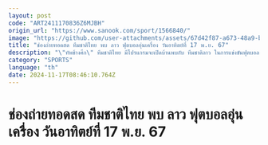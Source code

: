 ```yaml
---
layout: post
code: "ART2411170836Z6MJBH"
origin_url: "https://www.sanook.com/sport/1566840/"
image: "https://github.com/user-attachments/assets/67d42f87-a673-48a9-be79-7d855ead80ad"
title: "ช่องถ่ายทอดสด ทีมชาติไทย พบ ลาว ฟุตบอลอุ่นเครื่อง วันอาทิตย์ที่ 17 พ.ย. 67"
description: "\"ทัพช้างศึก\" ทีมชาติไทย มีโปรแกรมจะเปิดบ้านพบกับ ทีมชาติลาว ในการแข่งขันฟุตบอล อุ่นเครื่อง ฟีฟ่า เดย์ ที่ สนามมหาวิทยาลัยธรรมศาสตร์ รังสิต วันอาทิตย์ที่ 17 พฤศจิกายน 2567"
category: "SPORTS"
language: "th"
date: 2024-11-17T08:46:10.764Z
---
```


# ช่องถ่ายทอดสด ทีมชาติไทย พบ ลาว ฟุตบอลอุ่นเครื่อง วันอาทิตย์ที่ 17 พ.ย. 67